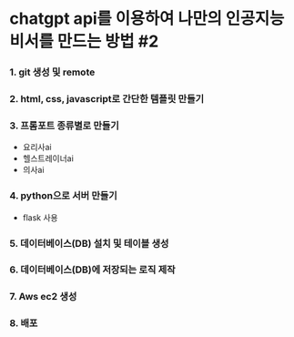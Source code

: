 # chatgpt api를 이용하여 나만의 인공지능 비서를 만드는 방법 #2

### 1. git 생성 및 remote

### 2. html, css, javascript로 간단한 템플릿 만들기

### 3. 프롬포트 종류별로 만들기
- 요리사ai
- 헬스트레이너ai
- 의사ai

### 4. python으로 서버 만들기
- flask 사용

### 5. 데이터베이스(DB) 설치 및 테이블 생성

### 6. 데이터베이스(DB)에 저장되는 로직 제작

### 7. Aws ec2 생성

### 8. 배포
